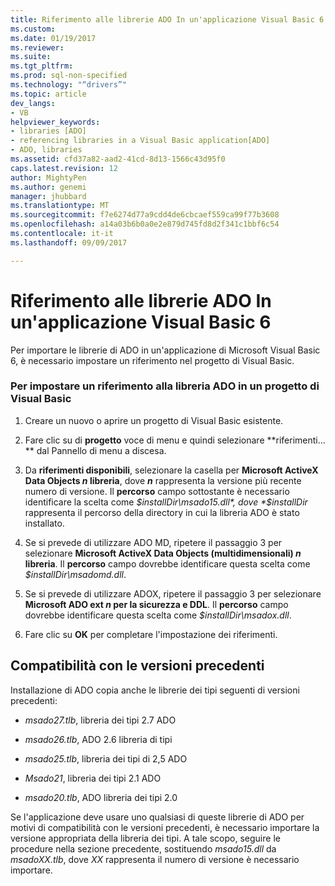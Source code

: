 ```yaml
---
title: Riferimento alle librerie ADO In un'applicazione Visual Basic 6 | Documenti Microsoft
ms.custom: 
ms.date: 01/19/2017
ms.reviewer: 
ms.suite: 
ms.tgt_pltfrm: 
ms.prod: sql-non-specified
ms.technology: "“drivers”"
ms.topic: article
dev_langs:
- VB
helpviewer_keywords:
- libraries [ADO]
- referencing libraries in a Visual Basic application[ADO]
- ADO, libraries
ms.assetid: cfd37a82-aad2-41cd-8d13-1566c43d95f0
caps.latest.revision: 12
author: MightyPen
ms.author: genemi
manager: jhubbard
ms.translationtype: MT
ms.sourcegitcommit: f7e6274d77a9cdd4de6cbcaef559ca99f77b3608
ms.openlocfilehash: a14a03b6b0a0e2e879d745fd8d2f341c1bbf6c54
ms.contentlocale: it-it
ms.lasthandoff: 09/09/2017

---
```

# <a name="referencing-the-ado-libraries-in-a-visual-basic-6-application"></a>Riferimento alle librerie ADO In un'applicazione Visual Basic 6
Per importare le librerie di ADO in un'applicazione di Microsoft Visual Basic 6, è necessario impostare un riferimento nel progetto di Visual Basic.  
  
### <a name="to-set-a-reference-to-the-ado-libraries-in-a-visual-basic-project"></a>Per impostare un riferimento alla libreria ADO in un progetto di Visual Basic  
  
1.  Creare un nuovo o aprire un progetto di Visual Basic esistente.  
  
2.  Fare clic su di **progetto** voce di menu e quindi selezionare **riferimenti... ** dal Pannello di menu a discesa.  
  
3.  Da **riferimenti disponibili**, selezionare la casella per **Microsoft ActiveX Data Objects *n* libreria**, dove ***n*** rappresenta la versione più recente numero di versione. Il **percorso** campo sottostante è necessario identificare la scelta come *$installDir\msado15.dll*, dove *$installDir* rappresenta il percorso della directory in cui la libreria ADO è stato installato.  
  
4.  Se si prevede di utilizzare ADO MD, ripetere il passaggio 3 per selezionare **Microsoft ActiveX Data Objects (multidimensionali) *n* libreria**. Il **percorso** campo dovrebbe identificare questa scelta come *$installDir\msadomd.dll*.  
  
5.  Se si prevede di utilizzare ADOX, ripetere il passaggio 3 per selezionare **Microsoft ADO ext *n* per la sicurezza e DDL**. Il **percorso** campo dovrebbe identificare questa scelta come *$installDir\msadox.dll*.  
  
6.  Fare clic su **OK** per completare l'impostazione dei riferimenti.  
  
## <a name="backward-compatibility"></a>Compatibilità con le versioni precedenti  
 Installazione di ADO copia anche le librerie dei tipi seguenti di versioni precedenti:  
  
-   *msado27.tlb*, libreria dei tipi 2.7 ADO  
  
-   *msado26.tlb*, ADO 2.6 libreria di tipi  
  
-   *msado25.tlb*, libreria dei tipi di 2,5 ADO  
  
-   *Msado21*, libreria dei tipi 2.1 ADO  
  
-   *msado20.tlb*, ADO libreria dei tipi 2.0  
  
 Se l'applicazione deve usare uno qualsiasi di queste librerie di ADO per motivi di compatibilità con le versioni precedenti, è necessario importare la versione appropriata della libreria dei tipi. A tale scopo, seguire le procedure nella sezione precedente, sostituendo *msado15.dll* da *msadoXX.tlb*, dove *XX* rappresenta il numero di versione è necessario importare.

